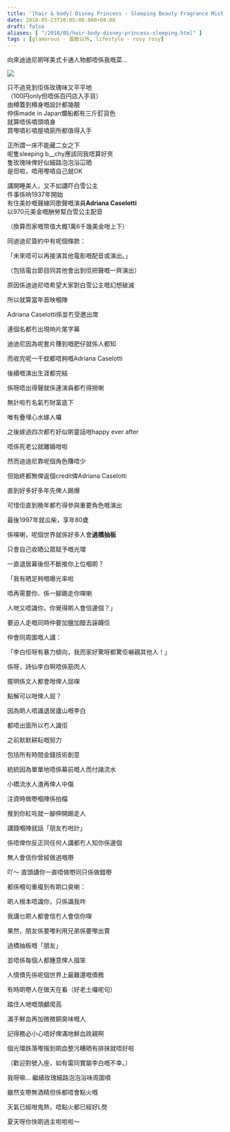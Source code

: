 ```yaml
---
title: '[hair & body] Disney Princess - Sleeping Beauty Fragrance Mist Castle Rose'
date: 2018-05-23T20:05:00.000+08:00
draft: false
aliases: [ "/2018/05/hair-body-disney-princess-sleeping.html" ]
tags : [glamorous - 蛋臉以外, lifestyle - rosy rosy]
---
```


向來迪迪尼啲咩美式卡通人物都唔係我嘅菜...  

![](/images/sleepfragrance.jpg)

只不過見到佢係玫瑰味又平平地  
（100円only但唔係百円店入手貨）  
由樽蓋到樽身嘅設計都幾靚  
仲係made in Japan爛船都有三斤釘貨色  
就算唔係噴頭噴身  
買嚟噴衫噴屋噴廁所都值得入手  
  
正所謂一床不能藏二女之下  
呢隻sleeping b\_\_chy應該同我唔算好夾  
隻玫瑰味俾好似細路泡泡浴冚晒  
是但啦，唔用嚟噴自己就OK  
  
講開睡美人，又不如講吓白雪公主  
件事係响1937年開始  
有住美妙嘅聲線同歌聲嘅演員**Adriana Caselotti**  
以970元美金嘅酬勞幫白雪公主配音

（換算而家嘅幣值大概1萬6千幾美金咁上下）

同迪迪尼簽約中有呢個條款：

「未來唔可以再接演其他電影嘅配音或演出。」

（包括電台節目同其他會出到佢把聲嘅一齊演出）

原因係迪迪尼唔希望大家對白雪公主嘅幻想破滅

所以就算當年首映嗰陣

Adriana Caselotti係並冇受邀出席

連個名都冇出現响片尾字幕

迪迪尼因為呢套片賺到嘅肥仔就係人都知

而收完呢一千蚊都唔夠嘅Adriana Caselotti

後續嘅演出生涯都完結

係呀唔出得聲就係連演員都冇得撈喇

無計啦冇名氣冇財富底下

唯有疊埋心水嫁人囉

之後嫁過四次都冇好似啲童話咁happy ever after

唔係死老公就離婚咁啦

然而迪迪尼靠呢個角色賺唔少

但始終都無俾返個credit俾Adriana Caselotti

直到好多好多年先俾人踢爆

可惜佢直到晚年都冇得參與重要角色嘅演出

最後1997年就瓜柴，享年80歲

  

係㗎喇，呢個世界就係好多人會**過橋抽板**

只會自己收晒公眾賦予嘅光環

一直退居幕後但不斷推你上位嗰啲？

「我有晒足夠嘅曝光率啦

唔再需要你、係一腳踢走你㗎喇

人哋又唔識你，你覺得啲人會信邊個？」

要迫人走嘅同時仲要加鹽加醋去誣衊佢

仲會同周圍嘅人講：

「李白佢呀有暴力傾向，我而家好驚呀都驚佢嚇親其他人！」

係呀，詩仙李白啊唔係筋肉人

擺明係文人都會咁俾人屈㗎

點解可以咁俾人屈？

因為啲人唔識退居廬山嘅李白

都唔出面所以冇人識佢

之前默默耕耘嘅努力

包括所有時間金錢技術創意

統統因為單單地唔係幕前嘅人而付諸流水

小橋流水人渣再俾人中傷

注資時做嘢嗰陣係拍檔

推到你紅咗就一腳伸開踢走人

講錢嗰陣就話「朋友冇咁計」

係唔俾你反正同任何人講都冇人知你係邊個

無人會信你曾經做過嘅嘢

吖～ 直頭講你一直唔做嘢同只係做錯嘢

都係嗰句重複到有啲口臭喇：

啲人根本唔識你，只係識我咋

我講乜啲人都會信冇人會信你㗎

果然，朋友係要嚟利用兄弟係要嚟出賣

過橋抽板嘅「朋友」

並唔係每個人都鍾意俾人搵笨

人情債先係呢個世界上最難還嘅債務

有時啲嘢人在做天在看（好老土囉呢句）

踏住人哋嘅頭顱爬高

滿手鮮血再加微微銅臭味嘅人

記得務必小心唔好俾滿地鮮血跣親啊

個光環跌落嚟揩到啲血整污糟晒有排抹就唔好啦

  

（歡迎對號入座，如有雷同實屬李白嘅不幸。）

  

我呀嘛... 繼續玫瑰細路泡泡浴味周圍噴

雖然支嘢無酒精但係都唔會點火嘅

天氣已經咁鬼熱，唔點火都已經好L㷫

夏天呀你快啲過主啦啦啦～